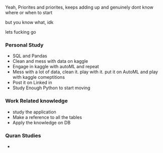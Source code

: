 Yeah, Priorites and priorites, keeps adding up and genuinely dont know where or when to start

but you know what, idk

lets fucking go



### Personal Study 

- SQL and Pandas
- Clean and mess with data on kaggle
- Engage in kaggle with autoML and repeat
- Mess with a lot of data, clean it. play with it. put it on AutoML and play with kaggle comeptitions
- Post it on Linked in 
- Study Enough Python to start moving

### Work Related knowledge 

- study the application 
- Make a reference to all the tables
- Apply the knowledge on DB

### Quran Studies

- 